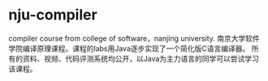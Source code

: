 # nju-compiler
compiler course from college of software，nanjing university.
南京大学软件学院编译原理课程。课程的labs用Java逐步实现了一个简化版C语言编译器。
所有的资料、视频、代码评测系统均公开，以Java为主力语言的同学可以尝试学习该课程。
